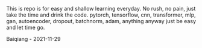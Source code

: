This is repo is for easy and shallow learning everyday.
No rush, no pain, just take the time and drink the code.
pytorch, tensorflow, cnn, transformer, mlp, gan, autoencoder, dropout, batchnorm, adam, anything anyway
just be easy and let time go.

Baiqiang - 2021-11-29
